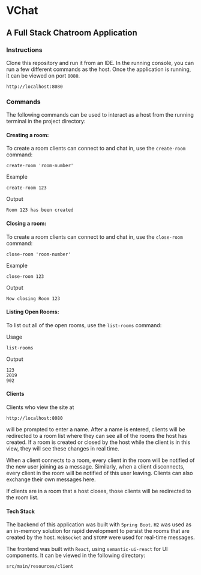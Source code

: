 # VChat

## A Full Stack Chatroom Application

### Instructions
Clone this repository and run it from an IDE. In the running console, you can run a 
few different commands as the host. Once the application is running, it can be viewed
on port `8080`.

```
http://localhost:8080
```

### Commands
The following commands can be used to interact as a host from the running terminal in
the project directory:

#### Creating a room:
To create a room clients can connect to and chat in, use the `create-room` command:
```
create-room 'room-number'
```
Example
```
create-room 123
```
Output
```
Room 123 has been created
```

#### Closing a room:
To create a room clients can connect to and chat in, use the `close-room` command:
```
close-room 'room-number'
```
Example
```
close-room 123
```
Output
```
Now closing Room 123
```

#### Listing Open Rooms:
To list out all of the open rooms, use the `list-rooms` command:

Usage
```
list-rooms
```
Output
```
123
2019
902
```

#### Clients
Clients who view the site at
```
http://localhost:8080
```
will be prompted to enter a name. After a name is entered, clients will be redirected
to a room list where they can see all of the rooms the host has created. If a room
is created or closed by the host while the client is in this view, they will see these
changes in real time.

When a client connects to a room, every client in the room will be notified of the new
user joining as a message. Similarly, when a client disconnects, every client in the room
will be notified of this user leaving. Clients can also exchange their own messages here.

If clients are in a room that a host closes, those clients will be redirected to the
room list.

#### Tech Stack
The backend of this application was built with `Spring Boot`. `H2` was used
as an in-memory solution for rapid development to persist the rooms that are created
by the host. `WebSocket` and `STOMP` were used for real-time messages.

The frontend was built with `React`, using `semantic-ui-react` for UI components. 
It can be viewed in the following directory:
```
src/main/resources/client
```
